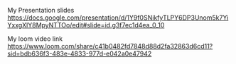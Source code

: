 My Presentation slides
https://docs.google.com/presentation/d/1Y9f0SNikfyTLPY6DP3Unom5k7YiYxxgXlY8MpyNTTOo/edit#slide=id.g3f7ec1d4ea_0_10
  

My loom video link
https://www.loom.com/share/c41b0482fd7848d88d2fa32863d6cd11?sid=bdb636f3-483e-4833-977d-e042a0e47942  